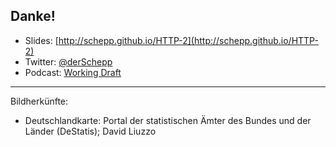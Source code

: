 ## Danke!

* Slides: [http://schepp.github.io/HTTP-2](http://schepp.github.io/HTTP-2)
* Twitter: [@derSchepp](https://twitter.com/derSchepp)
* Podcast: [Working Draft](http://workingdraft.de)

---
Bildherkünfte:

* Deutschlandkarte: Portal der statistischen Ämter des Bundes und der Länder (DeStatis); David Liuzzo

